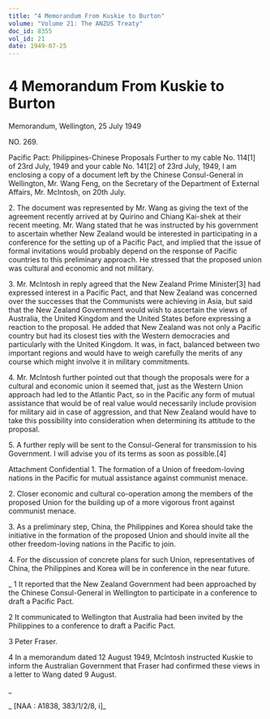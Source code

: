 ```yaml
---
title: "4 Memorandum From Kuskie to Burton"
volume: "Volume 21: The ANZUS Treaty"
doc_id: 8355
vol_id: 21
date: 1949-07-25
---
```


# 4 Memorandum From Kuskie to Burton

Memorandum, Wellington, 25 July 1949

NO. 269.

Pacific Pact: Philippines-Chinese Proposals Further to my cable No. 114[1] of 23rd July, 1949 and your cable No. 141[2] of 23rd July, 1949, I am enclosing a copy of a document left by the Chinese Consul-General in Wellington, Mr. Wang Feng, on the Secretary of the Department of External Affairs, Mr. McIntosh, on 20th July.

2\. The document was represented by Mr. Wang as giving the text of the agreement recently arrived at by Quirino and Chiang Kai-shek at their recent meeting. Mr. Wang stated that he was instructed by his government to ascertain whether New Zealand would be interested in participating in a conference for the setting up of a Pacific Pact, and implied that the issue of formal invitations would probably depend on the response of Pacific countries to this preliminary approach. He stressed that the proposed union was cultural and economic and not military.

3\. Mr. McIntosh in reply agreed that the New Zealand Prime Minister[3] had expressed interest in a Pacific Pact, and that New Zealand was concerned over the successes that the Communists were achieving in Asia, but said that the New Zealand Government would wish to ascertain the views of Australia, the United Kingdom and the United States before expressing a reaction to the proposal. He added that New Zealand was not only a Pacific country but had its closest ties with the Western democracies and particularly with the United Kingdom. It was, in fact, balanced between two important regions and would have to weigh carefully the merits of any course which might involve it in military commitments.

4\. Mr. McIntosh further pointed out that though the proposals were for a cultural and economic union it seemed that, just as the Western Union approach had led to the Atlantic Pact, so in the Pacific any form of mutual assistance that would be of real value would necessarily include provision for military aid in case of aggression, and that New Zealand would have to take this possibility into consideration when determining its attitude to the proposal.

5\. A further reply will be sent to the Consul-General for transmission to his Government. I will advise you of its terms as soon as possible.[4]

Attachment Confidential 1. The formation of a Union of freedom-loving nations in the Pacific for mutual assistance against communist menace.

2\. Closer economic and cultural co-operation among the members of the proposed Union for the building up of a more vigorous front against communist menace.

3\. As a preliminary step, China, the Philippines and Korea should take the initiative in the formation of the proposed Union and should invite all the other freedom-loving nations in the Pacific to join.

4\. For the discussion of concrete plans for such Union, representatives of China, the Philippines and Korea will be in conference in the near future.

_ 1 It reported that the New Zealand Government had been approached by the Chinese Consul-General in Wellington to participate in a conference to draft a Pacific Pact.

2 It communicated to Wellington that Australia had been invited by the Philippines to a conference to draft a Pacific Pact.

3 Peter Fraser.

4 In a memorandum dated 12 August 1949, McIntosh instructed Kuskie to inform the Australian Government that Fraser had confirmed these views in a letter to Wang dated 9 August.

_

_ [NAA : A1838, 383/1/2/8, i]_

